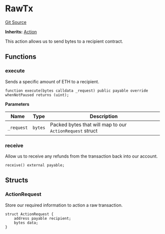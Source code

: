 # RawTx
[Git Source](https://github.com/FloorDAO/floor-v2/blob/fd4de86a192de96d73fe2e56a84ec542b57b1c69/src/contracts/actions/utils/RawTx.sol)

**Inherits:**
[Action](/src/contracts/actions/Action.sol/contract.Action.md)

This action allows us to send bytes to a recipient contract.


## Functions
### execute

Sends a specific amount of ETH to a recipient.


```solidity
function execute(bytes calldata _request) public payable override whenNotPaused returns (uint);
```
**Parameters**

|Name|Type|Description|
|----|----|-----------|
|`_request`|`bytes`|Packed bytes that will map to our `ActionRequest` struct|


### receive

Allow us to receive any refunds from the transaction back into our account.


```solidity
receive() external payable;
```

## Structs
### ActionRequest
Store our required information to action a raw transaction.


```solidity
struct ActionRequest {
    address payable recipient;
    bytes data;
}
```

